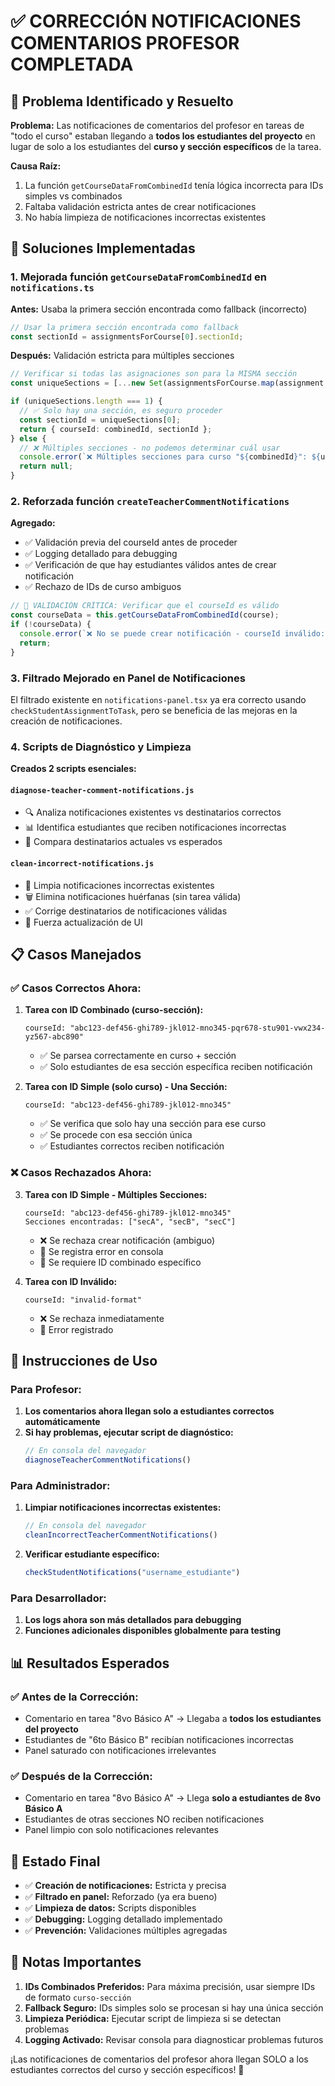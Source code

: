 # ✅ CORRECCIÓN NOTIFICACIONES COMENTARIOS PROFESOR COMPLETADA

## 🎯 Problema Identificado y Resuelto

**Problema:** Las notificaciones de comentarios del profesor en tareas de "todo el curso" estaban llegando a **todos los estudiantes del proyecto** en lugar de solo a los estudiantes del **curso y sección específicos** de la tarea.

**Causa Raíz:** 
1. La función `getCourseDataFromCombinedId` tenía lógica incorrecta para IDs simples vs combinados
2. Faltaba validación estricta antes de crear notificaciones
3. No había limpieza de notificaciones incorrectas existentes

## 🔧 Soluciones Implementadas

### 1. **Mejorada función `getCourseDataFromCombinedId` en `notifications.ts`**

**Antes:** Usaba la primera sección encontrada como fallback (incorrecto)
```typescript
// Usar la primera sección encontrada como fallback
const sectionId = assignmentsForCourse[0].sectionId;
```

**Después:** Validación estricta para múltiples secciones
```typescript
// Verificar si todas las asignaciones son para la MISMA sección
const uniqueSections = [...new Set(assignmentsForCourse.map(assignment => assignment.sectionId))];

if (uniqueSections.length === 1) {
  // ✅ Solo hay una sección, es seguro proceder
  const sectionId = uniqueSections[0];
  return { courseId: combinedId, sectionId };
} else {
  // ❌ Múltiples secciones - no podemos determinar cuál usar
  console.error(`❌ Múltiples secciones para curso "${combinedId}": ${uniqueSections.length}`);
  return null;
}
```

### 2. **Reforzada función `createTeacherCommentNotifications`**

**Agregado:**
- ✅ Validación previa del courseId antes de proceder
- ✅ Logging detallado para debugging
- ✅ Verificación de que hay estudiantes válidos antes de crear notificación
- ✅ Rechazo de IDs de curso ambiguos

```typescript
// 🚨 VALIDACIÓN CRÍTICA: Verificar que el courseId es válido
const courseData = this.getCourseDataFromCombinedId(course);
if (!courseData) {
  console.error(`❌ No se puede crear notificación - courseId inválido: "${course}"`);
  return;
}
```

### 3. **Filtrado Mejorado en Panel de Notificaciones**

El filtrado existente en `notifications-panel.tsx` ya era correcto usando `checkStudentAssignmentToTask`, pero se beneficia de las mejoras en la creación de notificaciones.

### 4. **Scripts de Diagnóstico y Limpieza**

**Creados 2 scripts esenciales:**

#### `diagnose-teacher-comment-notifications.js`
- 🔍 Analiza notificaciones existentes vs destinatarios correctos
- 📊 Identifica estudiantes que reciben notificaciones incorrectas
- 🎯 Compara destinatarios actuales vs esperados

#### `clean-incorrect-notifications.js`
- 🔧 Limpia notificaciones incorrectas existentes
- 🗑️ Elimina notificaciones huérfanas (sin tarea válida)
- ✅ Corrige destinatarios de notificaciones válidas
- 🔄 Fuerza actualización de UI

## 📋 Casos Manejados

### ✅ **Casos Correctos Ahora:**

1. **Tarea con ID Combinado (curso-sección):**
   ```
   courseId: "abc123-def456-ghi789-jkl012-mno345-pqr678-stu901-vwx234-yz567-abc890"
   ```
   - ✅ Se parsea correctamente en curso + sección
   - ✅ Solo estudiantes de esa sección específica reciben notificación

2. **Tarea con ID Simple (solo curso) - Una Sección:**
   ```
   courseId: "abc123-def456-ghi789-jkl012-mno345"
   ```
   - ✅ Se verifica que solo hay una sección para ese curso
   - ✅ Se procede con esa sección única
   - ✅ Estudiantes correctos reciben notificación

### ❌ **Casos Rechazados Ahora:**

3. **Tarea con ID Simple - Múltiples Secciones:**
   ```
   courseId: "abc123-def456-ghi789-jkl012-mno345"
   Secciones encontradas: ["secA", "secB", "secC"]
   ```
   - ❌ Se rechaza crear notificación (ambiguo)
   - 🚨 Se registra error en consola
   - 🔄 Se requiere ID combinado específico

4. **Tarea con ID Inválido:**
   ```
   courseId: "invalid-format"
   ```
   - ❌ Se rechaza inmediatamente
   - 🚨 Error registrado

## 🚀 Instrucciones de Uso

### Para Profesor:
1. **Los comentarios ahora llegan solo a estudiantes correctos automáticamente**
2. **Si hay problemas, ejecutar script de diagnóstico:**
   ```javascript
   // En consola del navegador
   diagnoseTeacherCommentNotifications()
   ```

### Para Administrador:
1. **Limpiar notificaciones incorrectas existentes:**
   ```javascript
   // En consola del navegador
   cleanIncorrectTeacherCommentNotifications()
   ```

2. **Verificar estudiante específico:**
   ```javascript
   checkStudentNotifications("username_estudiante")
   ```

### Para Desarrollador:
1. **Los logs ahora son más detallados para debugging**
2. **Funciones adicionales disponibles globalmente para testing**

## 📊 Resultados Esperados

### ✅ **Antes de la Corrección:**
- Comentario en tarea "8vo Básico A" → Llegaba a **todos los estudiantes del proyecto**
- Estudiantes de "6to Básico B" recibían notificaciones incorrectas
- Panel saturado con notificaciones irrelevantes

### ✅ **Después de la Corrección:**
- Comentario en tarea "8vo Básico A" → Llega **solo a estudiantes de 8vo Básico A**
- Estudiantes de otras secciones NO reciben notificaciones
- Panel limpio con solo notificaciones relevantes

## 🔄 Estado Final

- ✅ **Creación de notificaciones:** Estricta y precisa
- ✅ **Filtrado en panel:** Reforzado (ya era bueno)
- ✅ **Limpieza de datos:** Scripts disponibles
- ✅ **Debugging:** Logging detallado implementado
- ✅ **Prevención:** Validaciones múltiples agregadas

## 🚨 Notas Importantes

1. **IDs Combinados Preferidos:** Para máxima precisión, usar siempre IDs de formato `curso-sección`
2. **Fallback Seguro:** IDs simples solo se procesan si hay una única sección
3. **Limpieza Periódica:** Ejecutar script de limpieza si se detectan problemas
4. **Logging Activado:** Revisar consola para diagnosticar problemas futuros

¡Las notificaciones de comentarios del profesor ahora llegan SOLO a los estudiantes correctos del curso y sección específicos! 🎉
